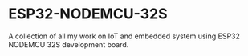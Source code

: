# ESP32-NODEMCU-32S
A collection of all my work on IoT and embedded system using ESP32 NODEMCU 32S development board.
